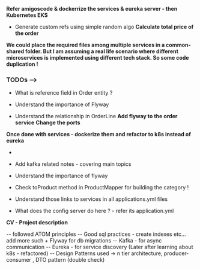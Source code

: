 **Refer amigoscode & dockerrize the services & eureka server - then Kubernetes EKS**

* Generate custom refs using simple random algo
**Calculate total price of the order**

**We could place the required files among multiple services in a common-shared folder. But I am assuming a real life scenario where different microservices is implemented using different tech stack. So some code duplication !**

### TODOs -->
* What is reference field in Order entity ?

* Understand the importance of Flyway
* Understand the relationship in OrderLine
**Add flyway to the order service**
**Change the ports**

**Once done with services - dockerize them and refactor to k8s instead of eureka**

*
* Add kafka related notes - covering main topics
* Understand the importance of flyway
* Check toProduct method in ProductMapper for building the category !
* Understand those links to services in all applications.yml files

* What does the config server do here ? - refer its application.yml

**CV - Project description**

-- followed ATOM principles
-- Good sql practices - create indexes etc... add more such + Flyway for db migrations
-- Kafka - for async communication
-- Eureka - for service discovery (Later after learning about k8s - refactored)
-- Design Patterns used -> n tier architecture, producer-consumer , DTO pattern (double check)